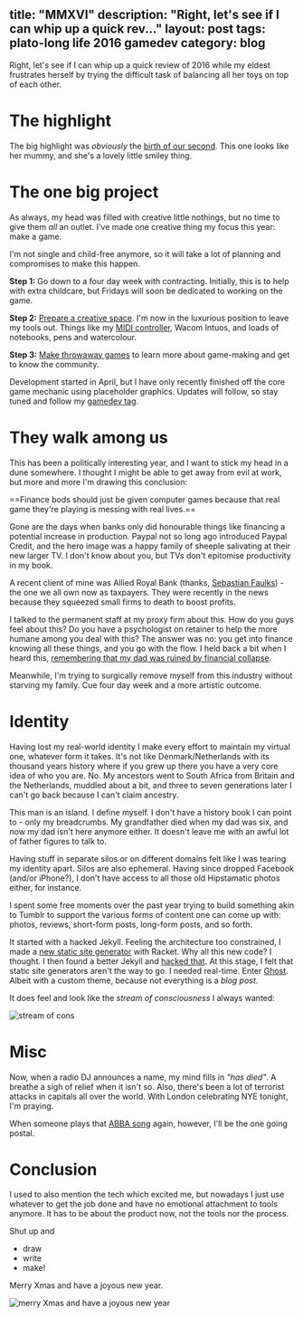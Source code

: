 title: "MMXVI"
description: "Right, let's see if I can whip up a quick rev..."
layout: post
tags: plato-long life 2016 gamedev
category: blog
---

Right, let's see if I can whip up a quick review of 2016 while my eldest frustrates herself by trying the difficult task of balancing all her toys on top of each other.

# The highlight

The big highlight was *obviously* the [birth of our second](/2016/10/27/its-another-girl/). This one looks like her mummy, and she's a lovely little smiley thing.

# The one big project

As always, my head was filled with creative little nothings, but no time to give them *all* an outlet. I've made one creative thing my focus this year: make a game.

I'm not single and child-free anymore, so it will take a lot of planning and compromises to make this happen.

**Step 1:** Go down to a four day week with contracting. Initially, this is to help with extra childcare, but Fridays will soon be dedicated to working on the game.

**Step 2:** [Prepare a creative space](/2016/10/17/my-new-home-office/). I'm now in the luxurious position to leave my tools out. Things like my [MIDI controller](http://www.akaipro.com/product/mpk-mini-mkii), Wacom Intuos, and loads of notebooks, pens and watercolour.

**Step 3:** [Make throwaway games](/2016/07/26/mini-ludum-dare-69/) to learn more about game-making and get to know the community.

Development started in April, but I have only recently finished off the core game mechanic using placeholder graphics. Updates will follow, so stay tuned and follow my [gamedev tag](/tag/gamedev/).

# They walk among us

This has been a politically interesting year, and I want to stick my head in a dune somewhere. I thought I might be able to get away from evil at work, but more and more I'm drawing this conclusion:

==Finance bods should just be given computer games because that real game they're playing is messing with real lives.==

Gone are the days when banks only did honourable things like financing a potential increase in production. Paypal not so long ago introduced Paypal Credit, and the hero image was a happy family of sheeple salivating at their new larger TV. I don't know about you, but TVs don't epitomise productivity in my book.

A recent client of mine was Allied Royal Bank (thanks, [Sebastian Faulks](https://en.wikipedia.org/wiki/A_Week_in_December)) - the one we all own now as taxpayers. They were recently in the news because they squeezed small firms to death to boost profits.

I talked to the permanent staff at my proxy firm about this. How do you guys feel about this? Do you have a psychologist on retainer to help the more humane among you deal with this? The answer was no: you get into finance knowing all these things, and you go with the flow. I held back a bit when I heard this, [remembering that my dad was ruined by financial collapse](/2014/12/31/2014-the-year-in-review/).

Meanwhile, I'm trying to surgically remove myself from this industry without starving my family. Cue four day week and a more artistic outcome. 

# Identity

Having lost my real-world identity I make every effort to maintain my virtual one, whatever form it takes. It's not like Denmark/Netherlands with its thousand years history where if you grew up there you have a very core idea of who you are. No. My ancestors went to South Africa from Britain and the Netherlands, muddled about a bit, and three to seven generations later I can't go back because I can't claim ancestry.

This man is an island. I define myself. I don't have a history book I can point to - only my breadcrumbs. My grandfather died when my dad was six, and now my dad isn't here anymore either. It doesn't leave me with an awful lot of father figures to talk to.

Having stuff in separate silos or on different domains felt like I was tearing my identity apart. Silos are also ephemeral. Having since dropped Facebook (and/or iPhone?), I don't have access to all those old Hipstamatic photos either, for instance.

I spent some free moments over the past year trying to build something akin to Tumblr to support the various forms of content one can come up with: photos, reviews, short-form posts, long-form posts, and so forth.

It started with a hacked Jekyll. Feeling the architecture too constrained, I made a [new static site generator](https://github.com/uysio/plato) with Racket. Why all this new code? I thought. I then found a better Jekyll and [hacked that](https://github.com/opyate/opyate.github.io-src). At this stage, I felt that static site generators aren't the way to go. I needed real-time. Enter [Ghost](https://ghost.org/). Albeit with a custom theme, because not everything is a *blog post*.

It does feel and look like the *stream of consciousness* I always wanted:

![stream of cons](assets/stream-of-cons.png)

# Misc

Now, when a radio DJ announces a name, my mind fills in *"has died"*. A breathe a sigh of relief when it isn't so. Also, there's been a lot of terrorist attacks in capitals all over the world. With London celebrating NYE tonight, I'm praying.

When someone plays that [ABBA song](https://www.youtube.com/watch?v=F8bjeSEW_ms "Happy New Year - ABBA") again, however, I'll be the one going postal.

# Conclusion

I used to also mention the tech which excited me, but nowadays I just use whatever to get the job done and have no emotional attachment to tools anymore. It has to be about the product now, not the tools nor the process.

Shut up and

* draw
* write
* make!

Merry Xmas and have a joyous new year.

![merry Xmas and have a joyous new year](assets/merry-1.png)
